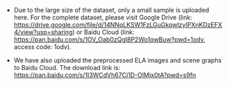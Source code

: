 * Due to the large size of the dataset, only a small sample is uploaded here. For the complete dataset, please visit Google Drive (link: https://drive.google.com/file/d/14NNqLKSW1FzLGuGkqwlzyIPXnKDzEFX4/view?usp=sharing) or Baidu Cloud (link: https://pan.baidu.com/s/1OV_Oab0zQgI8P2Wo1qwBuw?pwd=1odv, access code: 1odv). 

* We have also uploaded the preprocessed ELA images and scene graphs to Baidu Cloud. The download link is: https://pan.baidu.com/s/1I3WCdVh67Ci1D-OIMjx0tA?pwd=s9fn
